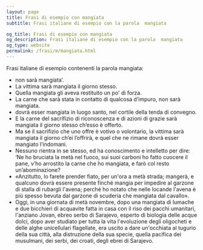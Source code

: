 ```yaml
---
layout: page
title: Frasi di esempio con mangiata 
subtitle: Frasi italiane di esempio con la parola  mangiata

og_title: Frasi di esempio con mangiata 
og_description: Frasi italiane di esempio con la parola  mangiata
og_type: website
permalink: /frasi/m/mangiata.html
---
```


Frasi italiane di esempio contenenti la parola mangiata:


- non sarà mangiata’.
- La vittima sarà mangiata il giorno stesso.
- Quella mangiata gli aveva restituito un po' di forza.
- La carne che sarà stata in contatto di qualcosa d’impuro, non sarà mangiata.
- dovrà esser mangiata in luogo santo, nel cortile della tenda di convegno.
- E la carne del sacrifizio di riconoscenza e di azioni di grazie sarà mangiata il giorno stesso ch’esso è offerto.
- Ma se il sacrifizio che uno offre è votivo o volontario, la vittima sarà mangiata il giorno ch’ei l’offrirà, e quel che ne rimane dovrà esser mangiato l’indomani.
- Nessuno rientra in se stesso, ed ha conoscimento e intelletto per dire: ‘Ne ho bruciata la metà nel fuoco, sui suoi carboni ho fatto cuocere il pane, v’ho arrostito la carne che ho mangiata, e farò col resto un’abominazione?
- «Anzitutto, lo farete prender fiato, per un'ora a metà strada; mangerà, e qualcuno dovrà essere presente finché mangia per impedire al garzone di stalla di rubargli l'avena; perché ho notato che nelle locande l'avena è più spesso bevuta dal garzone di scuderia che mangiata dal cavallo».
- Oggi, in una giornata di metà novembre, dopo una mangiata di lumache e due bicchieri di acquavite fatta in casa con il riso dei pacchi umanitari, l'anziano Jovan, ebreo serbo di Sarajevo, esperto di biologia delle acque dolci, dopo aver studiato per tutta la vita l'evoluzione degli oligocheti e delle alghe unicellulari flagellate, era uscito a dare un'occhiata al tugurio della sua città, alla distruzione della sua specie, quella pacifica dei musulmani, dei serbi, dei croati, degli ebrei di Sarajevo.
